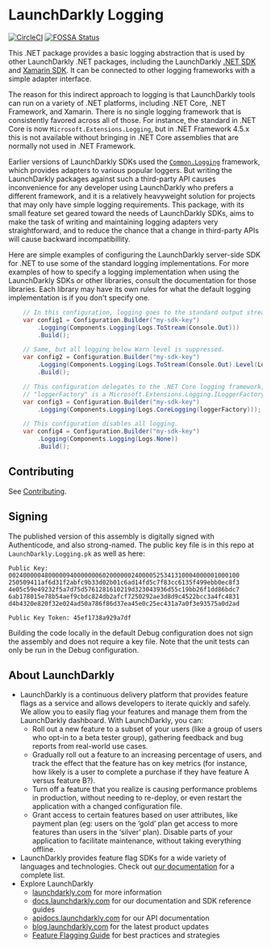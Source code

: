# LaunchDarkly Logging

[![CircleCI](https://circleci.com/gh/launchdarkly/dotnet-logging/tree/master.svg?style=svg)](https://circleci.com/gh/launchdarkly/dotnet-logging/tree/master)
[![FOSSA Status](https://app.fossa.io/api/projects/git%2Bgithub.com%2Flaunchdarkly%2Fdotnet-logging.svg?type=shield)](https://app.fossa.io/projects/git%2Bgithub.com%2Flaunchdarkly%2Fdotnet-logging?ref=badge_shield)

This .NET package provides a basic logging abstraction that is used by other LaunchDarkly .NET packages, including the LaunchDarkly [.NET SDK](https://github.com/launchdarkly/dotnet-server-sdk) and [Xamarin SDK](https://github.com/launchdarkly/xamarin-client-sdk). It can be connected to other logging frameworks with a simple adapter interface.

The reason for this indirect approach to logging is that LaunchDarkly tools can run on a variety of .NET platforms, including .NET Core, .NET Framework, and Xamarin. There is no single logging framework that is consistently favored across all of those. For instance, the standard in .NET Core is now `Microsoft.Extensions.Logging`, but in .NET Framework 4.5.x this is not available without bringing in .NET Core assemblies that are normally not used in .NET Framework.

Earlier versions of LaunchDarkly SDKs used the [`Common.Logging`](https://github.com/net-commons/common-logging) framework, which provides adapters to various popular loggers. But writing the LaunchDarkly packages against such a third-party API causes inconvenience for any developer using LaunchDarkly who prefers a different framework, and it is a relatively heavyweight solution for projects that may only have simple logging requirements. This package, with its small feature set geared toward the needs of LaunchDarkly SDKs, aims to make the task of writing and maintaining logging adapters very straightforward, and to reduce the chance that a change in third-party APIs will cause backward incompatibillity.

Here are simple examples of configuring the LaunchDarkly server-side SDK for .NET to use some of the standard logging implementations. For more examples of how to specify a logging implementation when using the LaunchDarkly SDKs or other libraries, consult the documentation for those libraries. Each library may have its own rules for what the default logging implementation is if you don't specify one.

```csharp
    // In this configuration, logging goes to the standard output stream (Console.Out).
    var config1 = Configuration.Builder("my-sdk-key")
        .Logging(Components.Logging(Logs.ToStream(Console.Out)))
        .Build();

    // Same, but all logging below Warn level is suppressed.
    var config2 = Configuration.Builder("my-sdk-key")
        .Logging(Components.Logging(Logs.ToStream(Console.Out).Level(LogLevel.Warn)))
        .Build();

    // This configuration delegates to the .NET Core logging framework, assuming that
    // "loggerFactory" is a Microsoft.Extensions.Logging.ILoggerFactory.
    var config3 = Configuration.Builder("my-sdk-key")
    	.Logging(Components.Logging(Logs.CoreLogging(loggerFactory)));

    // This configuration disables all logging.
    var config4 = Configuration.Builder("my-sdk-key")
        .Logging(Components.Logging(Logs.None))
        .Build();
```


## Contributing

See [Contributing](https://github.com/launchdarkly/dotnet-logging/blob/master/CONTRIBUTING.md).

## Signing

The published version of this assembly is digitally signed with Authenticode, and also strong-named. The public key file is in this repo at `LaunchDarkly.Logging.pk` as well as here:

```
Public Key:
0024000004800000940000000602000000240000525341310004000001000100
250509411af6d31f2abfc9b33d02b01c6ad14fd5c7f83cc6135f499ebb0ec8f3
4e05c59e49232f5a7d75d5761281610219d323043936d55c19bb26f1dd86bdc7
6ab178015e78b54aef9cbdc824db2afcf7250292ae3d8d9c4522bcc3a4fc4831
d4b4320e820f32e024ad50a786f86d37ea45e0c25ec431a7a0f3e93575a0d2ad

Public Key Token: 45ef1738a929a7df
```

Building the code locally in the default Debug configuration does not sign the assembly and does not require a key file. Note that the unit tests can only be run in the Debug configuration.

## About LaunchDarkly
 
* LaunchDarkly is a continuous delivery platform that provides feature flags as a service and allows developers to iterate quickly and safely. We allow you to easily flag your features and manage them from the LaunchDarkly dashboard.  With LaunchDarkly, you can:
    * Roll out a new feature to a subset of your users (like a group of users who opt-in to a beta tester group), gathering feedback and bug reports from real-world use cases.
    * Gradually roll out a feature to an increasing percentage of users, and track the effect that the feature has on key metrics (for instance, how likely is a user to complete a purchase if they have feature A versus feature B?).
    * Turn off a feature that you realize is causing performance problems in production, without needing to re-deploy, or even restart the application with a changed configuration file.
    * Grant access to certain features based on user attributes, like payment plan (eg: users on the ‘gold’ plan get access to more features than users in the ‘silver’ plan). Disable parts of your application to facilitate maintenance, without taking everything offline.
* LaunchDarkly provides feature flag SDKs for a wide variety of languages and technologies. Check out [our documentation](https://docs.launchdarkly.com/docs) for a complete list.
* Explore LaunchDarkly
    * [launchdarkly.com](https://www.launchdarkly.com/ "LaunchDarkly Main Website") for more information
    * [docs.launchdarkly.com](https://docs.launchdarkly.com/  "LaunchDarkly Documentation") for our documentation and SDK reference guides
    * [apidocs.launchdarkly.com](https://apidocs.launchdarkly.com/  "LaunchDarkly API Documentation") for our API documentation
    * [blog.launchdarkly.com](https://blog.launchdarkly.com/  "LaunchDarkly Blog Documentation") for the latest product updates
    * [Feature Flagging Guide](https://github.com/launchdarkly/featureflags/  "Feature Flagging Guide") for best practices and strategies
